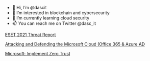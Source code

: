 - 👋 Hi, I’m @dascit
- 👀 I’m interested in blockchain and cybersecurity
- 🌱 I’m currently learning cloud security
- 📫 You can reach me on Twitter @dasc_it

<!---
dascit/dascit is a ✨ special ✨ repository because its `README.md` (this file) appears on your GitHub profile.
You can click the Preview link to take a look at your changes.
--->

[ESET 2021 Threat Report](https://cvws.icloud-content.com/B/AZrBXfNXM5LfxfbaSZvfSyD3FXXTAdTRbcY1UpEc3TdTdoXZKPMOWx9_/_ESET_THREAT_REPORT_T2_2021_1634059002.pdf?o=AvODGpm_2kN_it3k-lfhXTKlpIvy14LLvZPNDWpd6oXa&v=1&x=3&a=CAogZRisCCC0-44NUapRk72RkBqsAd0WoKxJmQRgYHZMBywSbxDb_e7A5C8Y-_SlweQvIgEAUgT3FXXTWgQOWx9_aiey9ANNBfh6HhQrHqeE6TSC6Zr1k2P3naN91mDV1OFYn5wL91IkM8hyJ2lw-pvdz-bBY7dXFPTZYUy-H2SFZ6BoLIYu--eDBFeE0Ch4-i5SlQ&e=1641888184&fl=&r=2d9b83d5-1f60-4e61-8c37-2c7550be924e-1&k=ZzftZvtsyMUmrk0r6HvLeQ&ckc=com.apple.clouddocs&ckz=com.apple.CloudDocs&p=60&s=s1sXVRd52ApBj7DzHDLknFI_RrQ&cd=i)

[Attacking and Defending the Microsoft Cloud (Office 365 & Azure AD](https://cvws.icloud-content.com/B/AUEFtJPdoDAXXLPD9aBpUZL5kw38AUyzciDEb7EJhQfwTW_gUfjcNYLb/Attacking_Defending_the_Microsoft_Cloud_1634055871.pdf?o=AqP0iIYR3nVTSDFwMcwh2-uzTCsZToc2LZYHfPrN9RsO&v=1&x=3&a=CAogKgCrUFaZpsBX7g7y9dZnlC9zN6vmH6yYvK0jtgTMFesSbxCx-6LC5C8Y0fLZwuQvIgEAUgT5kw38WgTcNYLbaidJnDnAep7ZTPLRSzlED-L5PnELopj-uINL0tVkTWbCezOLW5jTWQdyJ8laaf4JBoqGb8pxas57DVbvjYuqrU_KOrllWFb1TLI6vVT5u_N-Dg&e=1641891133&fl=&r=c14b188e-77f5-4b69-95ad-1032c7c5f710-1&k=3TKUhUAYe_Qy84j6FKrCYw&ckc=com.apple.clouddocs&ckz=com.apple.CloudDocs&p=60&s=ygZGurZGPNkZbPr9zzts-saA2js&cd=i)

[Microsoft: Implement Zero Trust](https://docs.microsoft.com/es-es/microsoft-365/security/microsoft-365-zero-trust?view=o365-worldwide)
